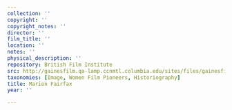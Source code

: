 ```yaml
---
collection: ''
copyright: ''
copyright_notes: ''
director: ''
film_title: ''
location: ''
notes: ''
physical_description: ''
repository: British Film Institute
src: http://gainesfilm.qa-lamp.ccnmtl.columbia.edu/sites/files/gainesfilm/images/fairfax.jpg
taxonomies: [Image, Women Film Pioneers, Historiography]
title: Marion Fairfax
year: ''

---
```

